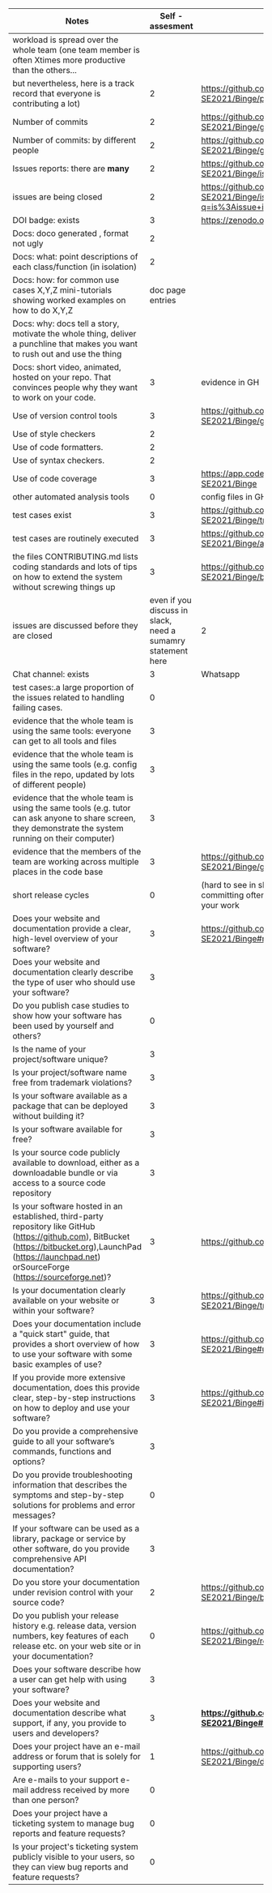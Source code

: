 
| Notes|Self - assesment |evidence|
|-----|---------|-----------------|
|workload is spread over the whole team (one team member is often Xtimes more productive than the others... 
but nevertheless, here is a track record that everyone is contributing a lot)| 2 | https://github.com/NCSU-Group7-SE2021/Binge/pulse |
| Number of commits| 2 | https://github.com/NCSU-Group7-SE2021/Binge/graphs/commit-activity |
| Number of commits: by different people| 2 | https://github.com/NCSU-Group7-SE2021/Binge/graphs/contributors |
| Issues reports: there are **many**| 2 | https://github.com/NCSU-Group7-SE2021/Binge/issues | 
|  issues are being  closed| 2 | https://github.com/NCSU-Group7-SE2021/Binge/issues?q=is%3Aissue+is%3Aclosed |
| DOI badge: exists | 3 | https://zenodo.org/record/5528814#.YVT_d2Zue3I |
|Docs: doco generated , format not ugly | 2 | |
|Docs: what: point descriptions of each class/function (in isolation) | 2 | |
|Docs: how: for common use cases X,Y,Z mini-tutorials showing worked examples on how to do X,Y,Z|doc page entries|
|Docs: why: docs tell a story, motivate the whole thing, deliver a punchline that makes you want to rush out and use the thing|
|Docs: short video, animated, hosted on your repo. That convinces people why they want to work on your code.| 3 | evidence in GH |
| Use of version control tools| 3 | https://github.com/NCSU-Group7-SE2021/Binge/graphs/traffic |
|Use of  style checkers | 2 |  |
| Use of code  formatters. | 2 | |
| Use of syntax checkers. | 2 |   |
| Use of code coverage | 3 | https://app.codecov.io/gh/NCSU-Group7-SE2021/Binge |
| other automated analysis tools| 0 | config files in GH|
| test cases exist | 3 | https://github.com/NCSU-Group7-SE2021/Binge/tree/main/test |
| test cases are routinely executed | 3 | https://github.com/NCSU-Group7-SE2021/Binge/actions|
| the files CONTRIBUTING.md lists coding standards and lots of tips on how to extend the system without screwing things up| 3 | https://github.com/NCSU-Group7-SE2021/Binge/blob/main/CONTRIBUTING.md |
| issues are discussed before they are closed | even if you discuss in slack, need a sumamry statement here| 2 | |
| Chat channel: exists| 3 | Whatsapp |
| test cases:.a large proportion of the issues related to handling failing cases.| 0 | |
| evidence that the whole team is using the same tools: everyone can get to all tools and files| 3 | |
| evidence that the whole team is using the same tools (e.g. config files in the repo, updated by lots of different people)| 3 | |
| evidence that the whole team is using the same tools (e.g. tutor can ask anyone to share screen, they demonstrate the system running on their computer)| 3 | |
| evidence that the members of the team are working across multiple places in the code base| 3 | https://github.com/NCSU-Group7-SE2021/Binge/graphs/contributors |
|short release cycles | 0 | (hard to see in short projects) project members are committing often enough so that everyone can get your work|
Does your website and documentation provide a clear, high-level overview of your software? | 3 | https://github.com/NCSU-Group7-SE2021/Binge#readme |		
Does your website and documentation clearly describe the type of user who should use your software? | 3 | 		
Do you publish case studies to show how your software has been used by yourself and others? | 0 |		
Is the name of your project/software unique? | 3 |	
Is your project/software name free from trademark violations? | 3 |	
Is your software available as a package that can be deployed without building it? | 3 |
Is your software available for free? | 3 | |	
Is your source code publicly available to download, either as a downloadable bundle or via access to a source code repository | 3 | |
Is your software hosted in an established, third-party repository like GitHub (https://github.com), BitBucket (https://bitbucket.org),LaunchPad (https://launchpad.net) orSourceForge (https://sourceforge.net)? | 3 | https://github.com/NCSU-Group7-SE2021/Binge |
Is your documentation clearly available on your website or within your software? | 3 | https://github.com/NCSU-Group7-SE2021/Binge/tree/main/docs |		
Does your documentation include a "quick start" guide, that provides a short overview of how to use your software with some basic examples of use? | 3 | https://github.com/NCSU-Group7-SE2021/Binge#usage	|	
If you provide more extensive documentation, does this provide clear, step-by-step instructions on how to deploy and use your software? | 3 | https://github.com/NCSU-Group7-SE2021/Binge#installation |	
Do you provide a comprehensive guide to all your software’s commands, functions and options? | 3 |  |
Do you provide troubleshooting information that describes the symptoms and step-by-step solutions for problems and error messages? | 0 |
If your software can be used as a library, package or service by other software, do you provide comprehensive API documentation? | 3 | |		
Do you store your documentation under revision control with your source code? | 2 | https://github.com/NCSU-Group7-SE2021/Binge/blob/main/client/README.md |		
Do you publish your release history e.g. release data, version numbers, key features of each release etc. on your web site or in your documentation? | 0 | https://github.com/NCSU-Group7-SE2021/Binge/releases |		
Does your software describe how a user can get help with using your software? | 3 |		
Does your website and documentation describe what support, if any, you provide to users and developers? | 3 | **https://github.com/NCSU-Group7-SE2021/Binge#readme** |		
Does your project have an e-mail address or forum that is solely for supporting users? | 1 | https://github.com/NCSU-Group7-SE2021/Binge/discussions |
Are e-mails to your support e-mail address received by more than one person? | 0 | 		
Does your project have a ticketing system to manage bug reports and feature requests? | 0 |
Is your project's ticketing system publicly visible to your users, so they can view bug reports and feature requests? | 0 |